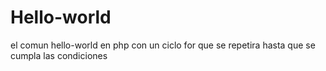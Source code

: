 # Hello-world
el comun hello-world en php con un ciclo for que se repetira hasta que se cumpla las condiciones

